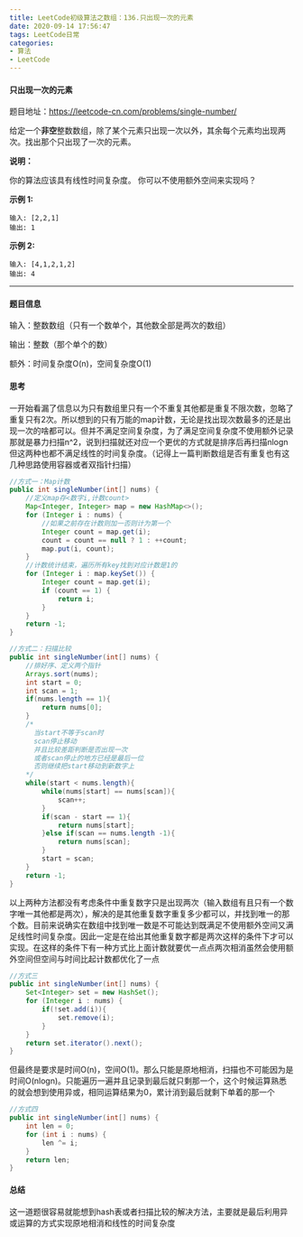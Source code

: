 ```yaml
---
title: LeetCode初级算法之数组：136.只出现一次的元素
date: 2020-09-14 17:56:47
tags: LeetCode日常
categories: 
- 算法
- LeetCode
---
```


#### 只出现一次的元素

题目地址：https://leetcode-cn.com/problems/single-number/

给定一个**非空**整数数组，除了某个元素只出现一次以外，其余每个元素均出现两次。找出那个只出现了一次的元素。<!--more-->

**说明：**

你的算法应该具有线性时间复杂度。 你可以不使用额外空间来实现吗？

**示例 1:**

```
输入: [2,2,1]
输出: 1
```

**示例 2:**

```
输入: [4,1,2,1,2]
输出: 4
```



---

#### 题目信息

输入：整数数组（只有一个数单个，其他数全部是两次的数组）

输出：整数（那个单个的数）

额外：时间复杂度O(n)，空间复杂度O(1)

#### 思考

一开始看漏了信息以为只有数组里只有一个不重复其他都是重复不限次数，忽略了重复只有2次。所以想到的只有万能的map计数，无论是找出现次数最多的还是出现一次的啥都可以。但并不满足空间复杂度，为了满足空间复杂度不使用额外记录那就是暴力扫描n^2，说到扫描就还对应一个更优的方式就是排序后再扫描nlogn但这两种也都不满足线性的时间复杂度。（记得上一篇判断数组是否有重复也有这几种思路使用容器或者双指针扫描）

```java
//方式一：Map计数
public int singleNumber(int[] nums) {
    //定义map存<数字i,计数count>
    Map<Integer, Integer> map = new HashMap<>();
    for (Integer i : nums) {
        //如果之前存在计数则加一否则计为第一个
        Integer count = map.get(i);
        count = count == null ? 1 : ++count;
        map.put(i, count);
    }
    //计数统计结束，遍历所有key找到对应计数是1的
    for (Integer i : map.keySet()) {
        Integer count = map.get(i);
        if (count == 1) {
            return i;
        }
    }
    return -1;
}
```

```java
//方式二：扫描比较
public int singleNumber(int[] nums) {
    //排好序、定义两个指针
    Arrays.sort(nums);
    int start = 0;
    int scan = 1;
    if(nums.length == 1){
        return nums[0];
    }
    /*
      当start不等于scan时
      scan停止移动
      并且比较差距判断是否出现一次
      或者scan停止的地方已经是最后一位
      否则继续把start移动到新数字上
    */
    while(start < nums.length){
        while(nums[start] == nums[scan]){
            scan++;
        }
        if(scan - start == 1){
            return nums[start];
        }else if(scan == nums.length -1){
            return nums[scan];
        }
        start = scan;
    }
    return -1;
}
```

以上两种方法都没有考虑条件中重复数字只是出现两次（输入数组有且只有一个数字唯一其他都是两次），解决的是其他重复数字重复多少都可以，并找到唯一的那个数。目前来说确实在数组中找到唯一数是不可能达到既满足不使用额外空间又满足线性时间复杂度。因此一定是在给出其他重复数字都是两次这样的条件下才可以实现。在这样的条件下有一种方式比上面计数就要优一点点两次相消虽然会使用额外空间但空间与时间比起计数都优化了一点

```java
//方式三
public int singleNumber(int[] nums) {
    Set<Integer> set = new HashSet();
    for (Integer i : nums) {
        if(!set.add(i)){
            set.remove(i);
        }
    }
    return set.iterator().next();
}
```

但最终是要求是时间O(n)，空间O(1)。那么只能是原地相消，扫描也不可能因为是时间O(nlogn)。只能遍历一遍并且记录到最后就只剩那一个，这个时候运算熟悉的就会想到使用异或，相同运算结果为0，累计消到最后就剩下单着的那一个

```java
//方式四
public int singleNumber(int[] nums) {
    int len = 0;
    for (int i : nums) {
        len ^= i; 
    }
    return len;
}
```

#### 总结

这一道题很容易就能想到hash表或者扫描比较的解决方法，主要就是最后利用异或运算的方式实现原地相消和线性的时间复杂度